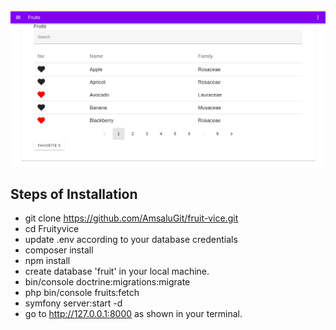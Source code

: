

<img src="public/img/fruits.png" >
 

## Steps of Installation

- git clone https://github.com/AmsaluGit/fruit-vice.git
- cd Fruityvice
- update .env according to your database credentials
- composer install
- npm install
- create database 'fruit' in your local machine.
- bin/console doctrine:migrations:migrate
- php bin/console fruits:fetch
- symfony server:start -d
- go to http://127.0.0.1:8000 as shown in your terminal.
